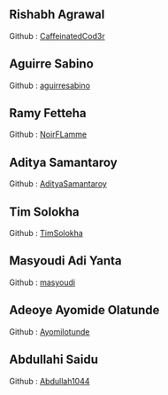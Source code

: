 ## Rishabh Agrawal
Github : [CaffeinatedCod3r](https://github.com/CaffeinatedCod3r)

## Aguirre Sabino
Github : [aguirresabino](https://github.com/aguirresabino) 

## Ramy Fetteha
Github : [NoirFLamme](https://github.com/NoirFLamme)

## Aditya Samantaroy
Github : [AdityaSamantaroy](https://github.com/AdityaSamantaroy)


## Tim Solokha
Github : [TimSolokha](https://github.com/TimSolokha)

## Masyoudi Adi Yanta
Github : [masyoudi](https://github.com/masyoudi)

## Adeoye Ayomide Olatunde
Github : [Ayomilotunde](https://github.com/Ayomilotunde)
## Abdullahi Saidu
Github : [Abdullah1044](https://github.com/Abdullah1044)